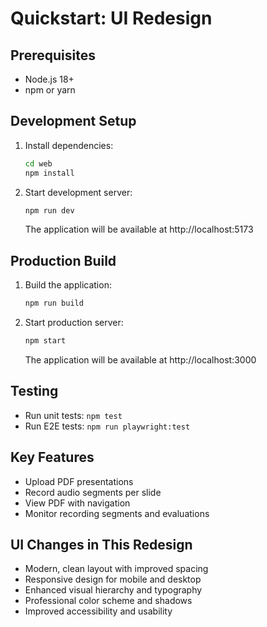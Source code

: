 # Quickstart: UI Redesign

## Prerequisites
- Node.js 18+
- npm or yarn

## Development Setup
1. Install dependencies:
   ```bash
   cd web
   npm install
   ```

2. Start development server:
   ```bash
   npm run dev
   ```
   The application will be available at http://localhost:5173

## Production Build
1. Build the application:
   ```bash
   npm run build
   ```

2. Start production server:
   ```bash
   npm start
   ```
   The application will be available at http://localhost:3000

## Testing
- Run unit tests: `npm test`
- Run E2E tests: `npm run playwright:test`

## Key Features
- Upload PDF presentations
- Record audio segments per slide
- View PDF with navigation
- Monitor recording segments and evaluations

## UI Changes in This Redesign
- Modern, clean layout with improved spacing
- Responsive design for mobile and desktop
- Enhanced visual hierarchy and typography
- Professional color scheme and shadows
- Improved accessibility and usability
